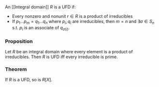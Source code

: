 An  [[Integral domain]] $R$ is a UFD if:
- Every nonzero and nonunit $r\in R$ is a product of irreducibles
- If $p_1\dots p_m=q_1\dots q_n$ where $p_i,q_i$ are irreducibles, then $m=n$ and $\exists \sigma\in S_n$ s.t. $p_i$ is an associate of $q_{\sigma(i)}$.

### Proposition 
Let $R$ be an integral domain where every element is a product of irreducibles. Then $R$ is UFD iff every irreducible is prime. 

### Theorem
If $R$ is a UFD, so is $R[X]$.